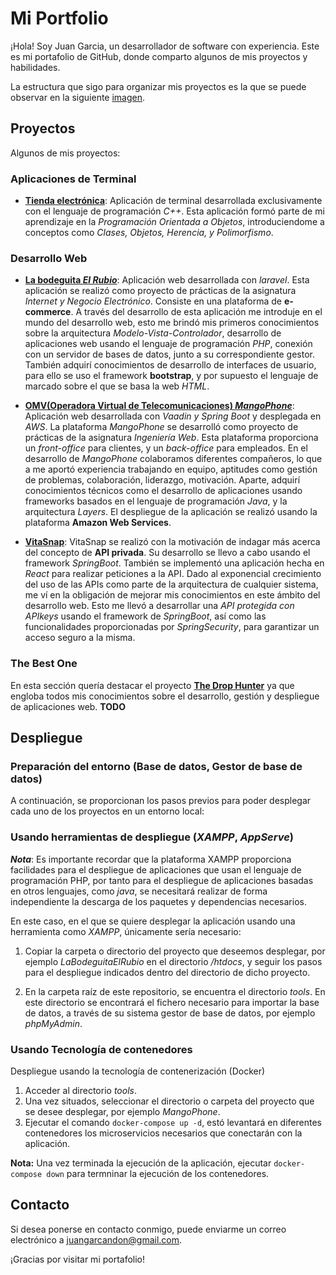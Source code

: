 # Mi Portfolio

¡Hola! Soy Juan Garcia, un desarrollador de software con experiencia. Este es mi portafolio de GitHub, donde comparto algunos de mis proyectos y habilidades.

La estructura que sigo para organizar mis proyectos es la que se puede observar en la siguiente [imagen](./img/Portafolio-organizacion-directorios-2324.png).

## Proyectos
Algunos de mis proyectos:

### Aplicaciones de Terminal
   - [**Tienda electrónica**](https://github.com/juuangarciac/es.uca.e-shop.cpp): Aplicación de terminal desarrollada exclusivamente con el lenguaje de programación *C++*. Esta aplicación formó parte de mi aprendizaje en la *Programación Orientada a Objetos*, introduciendome a conceptos como *Clases, Objetos, Herencia, y Polimorfismo*.

### Desarrollo Web
   - [**La bodeguita *El Rubio***](https://github.com/juuangarciac/es.uca.bodeguitaelrubio.laravel): Aplicación web desarrollada con *laravel*. Esta aplicación se realizó como proyecto de prácticas de la asignatura *Internet y Negocio Electrónico*. Consiste en una plataforma de **e-commerce**. A través del desarrollo de esta aplicación me introduje en el mundo del desarrollo web, esto me brindó mis primeros conocimientos sobre la arquitectura *Modelo-Vista-Controlador*, desarrollo de aplicaciones web usando el lenguaje de programación *PHP*, conexión con un servidor de bases de datos, junto a su correspondiente gestor. También adquirí conocimientos de desarrollo de interfaces de usuario, para ello se uso el framework **bootstrap**, y por supuesto el lenguaje de marcado sobre el que se basa la web *HTML*.
     
   - [**OMV(Operadora Virtual de Telecomunicaciones) *MangoPhone***](https://github.com/Manuel-Coca/iw2023-2024-MangoPhone): Aplicación web desarrollada con *Vaadin y Spring Boot* y desplegada en *AWS*. La plataforma *MangoPhone* se desarrolló como proyecto de prácticas de la asignatura *Ingeniería Web*. Esta plataforma proporciona un *front-office* para clientes, y un *back-office* para empleados. En el desarrollo de *MangoPhone* colaboramos diferentes compañeros, lo que a me aportó experiencia trabajando en equipo, aptitudes como gestión de problemas, colaboración, liderazgo, motivación. Aparte, adquirí conocimientos técnicos como el desarrollo de aplicaciones usando frameworks basados en el lenguaje de programación *Java*, y la arquitectura *Layers*. El despliegue de la aplicación se realizó usando la plataforma **Amazon Web Services**.

   - [**VitaSnap**](https://github.com/juuangarciac/es.juuangarciac.vitasnap.java): VitaSnap se realizó con la motivación de indagar más acerca del concepto de **API privada**. Su desarrollo se llevo a cabo usando el framework *SpringBoot*. También se implementó una aplicación hecha en *React* para realizar peticiones a la API. Dado al exponencial crecimiento del uso de las APIs como parte de la arquitectura de cualquier sistema, me ví en la obligación de mejorar mis conocimientos en este ámbito del desarrollo web. Esto me llevó a desarrollar una *API protegida con APIkeys* usando el framework de *SpringBoot*, así como las funcionalidades proporcionadas por *SpringSecurity*, para garantizar un acceso seguro a la misma.

### The Best One
En esta sección quería destacar el proyecto [**The Drop Hunter**](https://github.com/juuangarciac/es.theDropHunter.springReact) ya que engloba todos mis conocimientos sobre el desarrollo, gestión y despliegue de aplicaciones web. **TODO**

## Despliegue
### Preparación del entorno (Base de datos, Gestor de base de datos)
A continuación, se proporcionan los pasos previos para poder desplegar cada uno de los proyectos en un entorno local:

### Usando herramientas de despliegue (*XAMPP*, *AppServe*)
***Nota***: Es importante recordar que la plataforma XAMPP proporciona facilidades para el despliegue de aplicaciones que usan el lenguaje de programación PHP, por tanto para el despliegue de aplicaciones basadas en otros lenguajes, como *java*, se necesitará realizar de forma independiente la descarga de los paquetes y dependencias necesarios.

En este caso, en el que se quiere desplegar la aplicación usando una herramienta como *XAMPP*, únicamente sería necesario:

1. Copiar la carpeta o directorio del proyecto que deseemos desplegar, por ejemplo *LaBodeguitaElRubio* en el directorio */htdocs*, y seguir los pasos para el despliegue indicados dentro del directorio de dicho proyecto.

2. En la carpeta raíz de este repositorio, se encuentra el directorio *tools*. En este directorio se encontrará el fichero necesario para importar la base de datos, a través de su sistema gestor de base de datos, por ejemplo *phpMyAdmin*.

### Usando Tecnología de contenedores
Despliegue usando la tecnología de contenerización (Docker)
   1. Acceder al directorio *tools*.
   2. Una vez situados, seleccionar el directorio o carpeta del proyecto que se desee desplegar, por ejemplo *MangoPhone*.
   3. Ejecutar el comando `docker-compose up -d`, estó levantará en diferentes contenedores los microservicios necesarios que conectarán con la aplicación.

**Nota:** Una vez terminada la ejecución de la aplicación, ejecutar `docker-compose down` para termninar la ejecución de los contenedores.

## Contacto

Si desea ponerse en contacto conmigo, puede enviarme un correo electrónico a juangarcandon@gmail.com.

¡Gracias por visitar mi portafolio!
